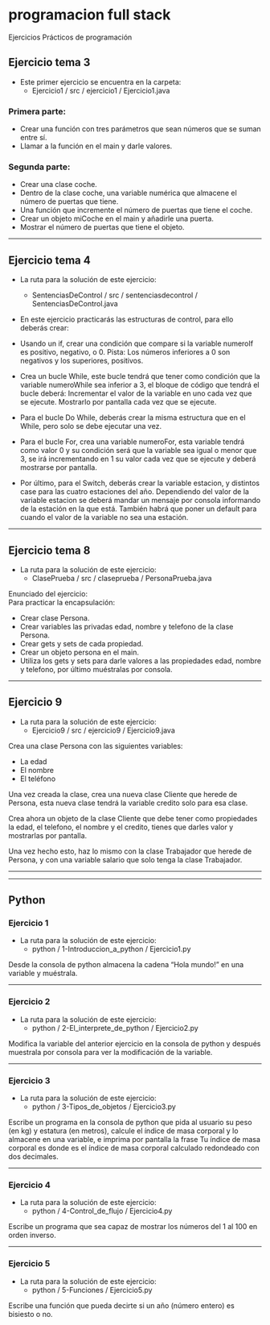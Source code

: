 # programacion full stack
Ejercicios Prácticos de programación 

## Ejercicio tema 3

- Este primer ejercicio se encuentra en la carpeta: 
  - Ejercicio1 / src / ejercicio1 / Ejercicio1.java

### Primera parte:

- Crear una función con tres parámetros que sean números que se suman entre sí.
- Llamar a la función en el main y darle valores.

### Segunda parte:

- Crear una clase coche.
- Dentro de la clase coche, una variable numérica que almacene el número de puertas que tiene.
- Una función que incremente el número de puertas que tiene el coche.
- Crear un objeto miCoche en el main y añadirle una puerta.
- Mostrar el número de puertas que tiene el objeto.

---

## Ejercicio tema 4

- La ruta para la solución de este ejercicio: 
  - SentenciasDeControl / src / sentenciasdecontrol / SentenciasDeControl.java

- En este ejercicio practicarás las estructuras de control, para ello deberás crear:

- Usando un if, crear una condición que compare si la variable numeroIf es positivo, negativo, o 0.
  Pista: Los números inferiores a 0 son negativos y los superiores, positivos.

- Crea un bucle While, este bucle tendrá que tener como condición que la variable numeroWhile sea inferior a 3, el bloque de código que tendrá el bucle deberá:
  Incrementar el valor de la variable en uno cada vez que se ejecute.
  Mostrarlo por pantalla cada vez que se ejecute.

- Para el bucle Do While, deberás crear la misma estructura que en el While, pero solo se debe ejecutar una vez.

- Para el bucle For, crea una variable numeroFor, esta variable tendrá como valor 0 y su condición será que la variable sea igual o menor que 3, se irá incrementando en 1 su valor cada vez que se ejecute y deberá mostrarse por pantalla.

- Por último, para el Switch, deberás crear la variable estacion, y distintos case para las cuatro estaciones del año. Dependiendo del valor de la variable estacion se deberá mandar un mensaje por consola informando de la estación en la que está. También habrá que poner un default para cuando el valor de la variable no sea una estación.

---

## Ejercicio tema 8

- La ruta para la solución de este ejercicio: 
  - ClasePrueba / src / claseprueba / PersonaPrueba.java


Enunciado del ejercicio: <br>
Para practicar la encapsulación:

- Crear clase Persona.
- Crear variables las privadas edad, nombre y telefono de la clase Persona.
- Crear gets y sets de cada propiedad.
- Crear un objeto persona en el main.
- Utiliza los gets y sets para darle valores a las propiedades edad, nombre y telefono, por último muéstralas por consola.

---

## Ejercicio 9

- La ruta para la solución de este ejercicio: 
  - Ejercicio9 / src / ejercicio9 / Ejercicio9.java

Crea una clase Persona con las siguientes variables:

- La edad
- El nombre
- El teléfono

Una vez creada la clase, crea una nueva clase Cliente que herede de Persona, esta nueva clase tendrá la variable credito solo para esa clase.

Crea ahora un objeto de la clase Cliente que debe tener como propiedades la edad, el telefono, el nombre y el credito, tienes que darles valor y mostrarlas por pantalla.

Una vez hecho esto, haz lo mismo con la clase Trabajador que herede de Persona, y con una variable salario que solo tenga la clase Trabajador.

---
---

## Python

### Ejercicio 1
- La ruta para la solución de este ejercicio: 
  - python / 1-Introduccion_a_python / Ejercicio1.py

Desde la consola de python almacena la cadena “Hola mundo!” en una variable y muéstrala.

---

### Ejercicio 2
- La ruta para la solución de este ejercicio: 
  - python / 2-El_interprete_de_python / Ejercicio2.py

Modifica la variable del anterior ejercicio en la consola de python y después muestrala por consola para ver la modificación de la variable.

---

### Ejercicio 3
- La ruta para la solución de este ejercicio: 
  - python / 3-Tipos_de_objetos / Ejercicio3.py

Escribe un programa en la consola de python que pida al usuario su peso (en kg) y estatura (en metros), calcule el índice de masa corporal y lo almacene en una variable, e imprima por pantalla la frase Tu índice de masa corporal es donde es el índice de masa corporal calculado redondeado con dos decimales. 

---

### Ejercicio 4
- La ruta para la solución de este ejercicio: 
  - python / 4-Control_de_flujo / Ejercicio4.py

Escribe un programa que sea capaz de mostrar los números del 1 al 100 en orden inverso.

---

### Ejercicio 5
- La ruta para la solución de este ejercicio: 
  - python / 5-Funciones / Ejercicio5.py

Escribe una función que pueda decirte si un año (número entero) es bisiesto o no.